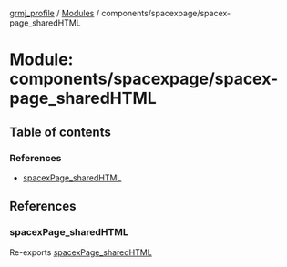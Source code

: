 [grmj_profile](../README.md) / [Modules](../modules.md) / components/spacexpage/spacex-page\_sharedHTML

# Module: components/spacexpage/spacex-page\_sharedHTML

## Table of contents

### References

- [spacexPage\_sharedHTML](components_spacexpage_spacex_page_sharedHTML-1.md#spacexpage_sharedhtml)

## References

### spacexPage\_sharedHTML

Re-exports [spacexPage_sharedHTML](../interfaces/interfaces_interfaces.spacexPage_sharedHTML.md)
